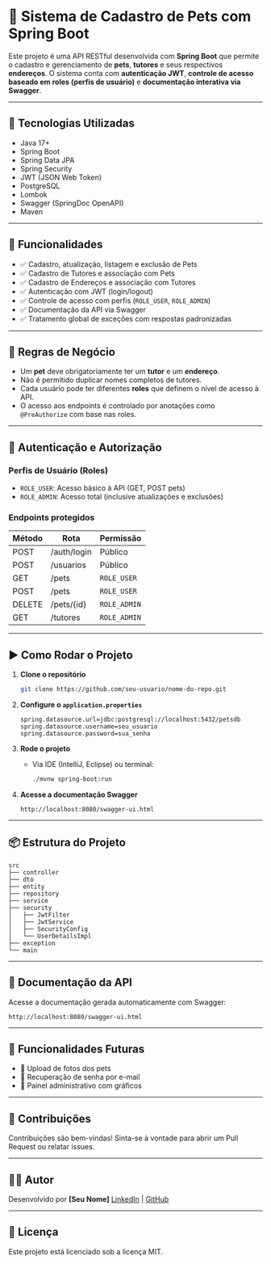 # 🐾 Sistema de Cadastro de Pets com Spring Boot

Este projeto é uma API RESTful desenvolvida com **Spring Boot** que permite o cadastro e gerenciamento de **pets**, **tutores** e seus respectivos **endereços**. O sistema conta com **autenticação JWT**, **controle de acesso baseado em roles (perfis de usuário)** e **documentação interativa via Swagger**.

---

## 🔧 Tecnologias Utilizadas

* Java 17+
* Spring Boot
* Spring Data JPA
* Spring Security
* JWT (JSON Web Token)
* PostgreSQL
* Lombok
* Swagger (SpringDoc OpenAPI)
* Maven

---

## 🔐 Funcionalidades

* ✅ Cadastro, atualização, listagem e exclusão de Pets
* ✅ Cadastro de Tutores e associação com Pets
* ✅ Cadastro de Endereços e associação com Tutores
* ✅ Autenticação com JWT (login/logout)
* ✅ Controle de acesso com perfis (`ROLE_USER`, `ROLE_ADMIN`)
* ✅ Documentação da API via Swagger
* ✅ Tratamento global de exceções com respostas padronizadas

---

## 🧠 Regras de Negócio

* Um **pet** deve obrigatoriamente ter um **tutor** e um **endereço**.
* Não é permitido duplicar nomes completos de tutores.
* Cada usuário pode ter diferentes **roles** que definem o nível de acesso à API.
* O acesso aos endpoints é controlado por anotações como `@PreAuthorize` com base nas roles.

---

## 🔐 Autenticação e Autorização

### Perfis de Usuário (Roles)

* `ROLE_USER`: Acesso básico à API (GET, POST pets)
* `ROLE_ADMIN`: Acesso total (inclusive atualizações e exclusões)

### Endpoints protegidos

| Método | Rota        | Permissão    |
| ------ | ----------- | ------------ |
| POST   | /auth/login | Público      |
| POST   | /usuarios   | Público      |
| GET    | /pets       | `ROLE_USER`  |
| POST   | /pets       | `ROLE_USER`  |
| DELETE | /pets/{id}  | `ROLE_ADMIN` |
| GET    | /tutores    | `ROLE_ADMIN` |

---

## ▶️ Como Rodar o Projeto

1. **Clone o repositório**

   ```bash
   git clone https://github.com/seu-usuario/nome-do-repo.git
   ```

2. **Configure o `application.properties`**

   ```properties
   spring.datasource.url=jdbc:postgresql://localhost:5432/petsdb
   spring.datasource.username=seu_usuario
   spring.datasource.password=sua_senha
   ```

3. **Rode o projeto**

   * Via IDE (IntelliJ, Eclipse) ou terminal:

     ```bash
     ./mvnw spring-boot:run
     ```

4. **Acesse a documentação Swagger**

   ```
   http://localhost:8080/swagger-ui.html
   ```

---

## 📦 Estrutura do Projeto

```
src
├── controller
├── dto
├── entity
├── repository
├── service
├── security
│   ├── JwtFilter
│   ├── JwtService
│   ├── SecurityConfig
│   └── UserDetailsImpl
├── exception
└── main
```

---

## 📘 Documentação da API

Acesse a documentação gerada automaticamente com Swagger:

```
http://localhost:8080/swagger-ui.html
```

---

## 🚧 Funcionalidades Futuras

* 📌 Upload de fotos dos pets
* 📌 Recuperação de senha por e-mail
* 📌 Painel administrativo com gráficos

---

## 🤝 Contribuições

Contribuições são bem-vindas! Sinta-se à vontade para abrir um Pull Request ou relatar issues.

---

## 🧑‍💻 Autor

Desenvolvido por **\[Seu Nome]**
[LinkedIn](https://www.linkedin.com/in/seu-usuario) | [GitHub](https://github.com/seu-usuario)

---

## 📝 Licença

Este projeto está licenciado sob a licença MIT.
